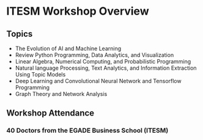 # ITESM Workshop Overview

## Topics

*  The Evolution of AI and Machine Learning
*  Review Python Programming, Data Analytics, and Visualization
*  Linear Algebra, Numerical Computing, and Probabilistic Programming
*  Natural language Processing, Text Analytics, and Information Extraction Using Topic Models
*  Deep Learning and Convolutional Neural Network and Tensorflow Programming
*  Graph Theory and Network Analysis 

## Workshop Attendance

### 40 Doctors from the EGADE Business School (ITESM)
